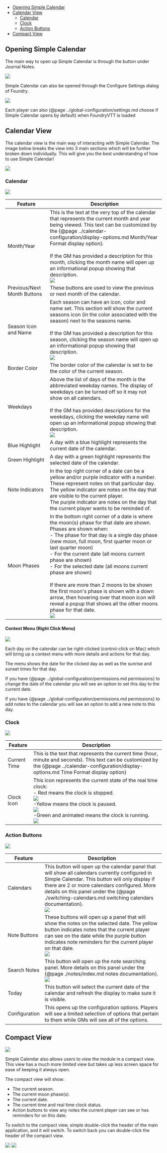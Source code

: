 - [Opening Simple Calendar](#opening-simple-calendar)
- [Calendar View](#calendar-view)
  - [Calendar](#calendar)
  - [Clock](#clock)
  - [Action Buttons](#action-buttons)
- [Compact View](#compact-view)

## Opening Simple Calendar

The main way to open up Simple Calendar is through the button under Journal Notes.

![](media://calendar-button.png)

Simple Calendar can also be opened through the Configure Settings dialog of Foundry.

![](media://module-settings-open-calendar.png)

Each player can also {@page ../global-configuration/settings.md choose if Simple Calendar opens by default} when FoundryVTT is loaded

## Calendar View

The calendar view is the main way of interacting with Simple Calendar. The image below breaks the view into 3 main sections which will be further broken down individually. This will give you the best understanding of how to use Simple Calendar!

![](media://main-app-overview.png)

### Calendar

![](media://calendar-view-detailed.png)

| Feature                     | Description                                                                                                                                                                                                                                                                                                                                                                                                                                                                                                                                                                                                                    |
|-----------------------------|--------------------------------------------------------------------------------------------------------------------------------------------------------------------------------------------------------------------------------------------------------------------------------------------------------------------------------------------------------------------------------------------------------------------------------------------------------------------------------------------------------------------------------------------------------------------------------------------------------------------------------|
| Month/Year                  | This is the text at the very top of the calendar that represents the current month and year being viewed. This text can be customized by the {@page ../calendar-configuration/display-options.md Month/Year Format display option}.<br/><br/>If the GM has provided a description for this month, clicking the month name will open up an informational popup showing that description.<br/>![](media://month-description-example.png)                                                                                                                                                                                         |
| Previous/Next Month Buttons | These buttons are used to view the previous or next month of the calendar.                                                                                                                                                                                                                                                                                                                                                                                                                                                                                                                                                     |
| Season Icon and Name        | Each season can have an icon, color and name set. This section will show the current seasons icon (in the color associated with the season) next to the seasons name.<br/><br/>If the GM has provided a description for this season, clicking the season name will open up an informational popup showing that description.<br/>![](media://season-description-example.png)                                                                                                                                                                                                                                                    |
| Border Color                | The border color of the calendar is set to be the color of the current season.                                                                                                                                                                                                                                                                                                                                                                                                                                                                                                                                                 |
| Weekdays                    | Above the list of days of the month is the abbreviated weekday names. The display of weekdays can be turned off so it may not show on all calendars.<br/><br/>If the GM has provided descriptions for the weekdays, clicking the weekday name will open up an informational popup showing that description.<br/>![](media://weekday-description-example.png)                                                                                                                                                                                                                                                                   |
| Blue Highlight              | A day with a blue highlight represents the current date of the calendar.                                                                                                                                                                                                                                                                                                                                                                                                                                                                                                                                                       |
| Green Highlight             | A day with a green highlight represents the selected date of the calendar.                                                                                                                                                                                                                                                                                                                                                                                                                                                                                                                                                     |
| Note Indicators             | In the top right corner of a date can be a yellow and/or purple indicator with a number. These represent notes on that particular day.<br/>The yellow indicator are notes on the day that are visible to the current player.<br/>The purple indicator are notes on the day that the current player wants to be reminded of.                                                                                                                                                                                                                                                                                                    |
| Moon Phases                 | In the bottom right corner of a date is where the moon(s) phase for that date are shown. Phases are shown when:<br/>- The phase for that day is a single day phase (new moon, full moon, first quarter moon or last quarter moon)<br/>- For the current date (all moons current phase are shown)<br/>- For the selected date (all moons current phase are shown)<br/><br/>If there are more than 2 moons to be shown the first moon's phase is shown with a down arrow, then hovering over that moon icon will reveal a popup that shows all the other moons phase for that date.<br/>![](media://calendar-multiple-moons.png) |



#### Context Menu (Right Click Menu)

![](media://day-context-gif.gif)

Each day on the calendar can be right-clicked (control-click on Mac) which will bring up a context menu with more details and actions for that day.

The menu shows the date for the clicked day as well as the sunrise and sunset times for that day.

If you have {@page ../global-configuration/permissions.md permissions} to change the date of the calendar you will see an option to set this day to the current date.

If you have {@page ../global-configuration/permissions.md permissions} to add notes to the calendar you will see an option to add a new note to this day.

### Clock

![](media://calendar-clock-display.png)

| Feature      | Description                                                                                                                                                                                                                                                                                              |
|--------------|----------------------------------------------------------------------------------------------------------------------------------------------------------------------------------------------------------------------------------------------------------------------------------------------------------|
| Current Time | This is the text that represents the current time (hour, minute and seconds). This text can be customized by the {@page ../calendar-configuration/display-options.md Time Format display option}                                                                                                         |
| Clock Icon   | This icon represents the current state of the real time clock:<br/>- Red means the clock is stopped.<br/>![](media://clock-stopped.png)<br/>-Yellow means the clock is paused.<br/>![](media://clock-paused.png)<br/>-Green and animated means the clock is running.<br/>![](media://clock-runnings.png) |


### Action Buttons

![](media://calendar-action-buttons.png)

| Feature       | Description                                                                                                                                                                                                                                                                                                                                        |
|---------------|----------------------------------------------------------------------------------------------------------------------------------------------------------------------------------------------------------------------------------------------------------------------------------------------------------------------------------------------------|
| Calendars     | This button will open up the calendar panel that will show all calendars currently configured in Simple Calendar. This button will only display if there are 2 or more calendars configured. More details on this panel under the {@page ./switching-calendars.md switching calendars documentation}.<br/> ![](media://calendar-calendar-list.png) |
| Note Buttons  | These buttons will open up a panel that will show the notes on the selected date. The yellow button indicates notes that the current player can see on the date while the purple button indicates note reminders for the current player on that date.<br/> ![](media://calendar-note-list.png)                                                     |
| Search Notes  | This button will open up the note searching panel. More details on this panel under the {@page ./notes/index.md notes documentation}.  <br/> ![](media://calendar-search-notes.png)                                                                                                                                                                |
| Today         | This button will select the current date of the calendar and refresh the display to make sure it is visible.                                                                                                                                                                                                                                       |
| Configuration | This opens up the configuration options. Players will see a limited selection of options that pertain to them while GMs will see all of the options.                                                                                                                                                                                               |

## Compact View

![](media://calendar-compact-view.png)

Simple Calendar also allows users to view the module in a compact view. This view has a much more limited view but takes up less screen space for ease of keeping it always open.

The compact view will show:

- The current season.
- The current moon phase(s).
- The current date.
- The current time and real time clock status.
- Action buttons to view any notes the current player can see or has reminders for on this date.

To switch to the compact view, simple double-click the header of the main application, and it will switch. To switch back you can double-click the header of the compact view.

![](media://calendar-header-click.png)
![](media://calendar-compact-view-header-click.png)